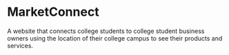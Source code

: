 # MarketConnect
A website that connects college students to college student business owners using the location of their college campus to see their products and services.
